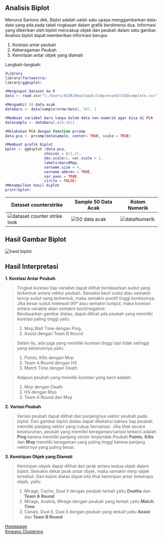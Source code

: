 ## Analisis Biplot
Menurut Sartono dkk, Biplot adalah salah satu upaya menggambarkan data-data yang ada pada tabel ringkasan dalam grafik berdimensi dua. 
Informasi yang diberikan oleh biplot mencakup objek dan peubah dalam satu gambar.
<br>Analisis biplot dapat memberikan informasi berupa: 
  1. Korelasi antar peubah
  2. Keberagaman Peubah
  3. Kemiripan antar objek yang diamati 
 <a/>
 Langkah-langkah:
 
```lua
#Library
library(factoextra)
library(ggbiplot)

#Menginput Dataset ke R
data <- read.csv("C:/Users/ACER/Downloads/Compressed/CSGOcomplete.csv") 

#Mengambil 50 data acak
databaru <- data[sample(nrow(data), 50), ]

#Membuat variabel baru tanpa kolom data non-numerik agar bisa di PCA
datasample <- databaru[,c(6:16)]

#Melakukan PCA dengan function prcomp
data.pca <- prcomp(datasample, center= TRUE, scale = TRUE)

#Membuat grafik biplot
bplot <- ggbiplot (data.pca,
                  choices = c(1,2),
                  obs.scale=1, var.scale = 1,
                  labels=baru$Map,
                  varname.size = 4,
                  varname.abbrev = TRUE,
                  var.axes = TRUE,
                  circle = FALSE)
#Menampilkan hasil biplot
print(bplot)

```
|Dataset counterstrike|Sample 50 Data Acak|Kolom Numerik|
|---|----|---|
|![dataset counter strike look](https://user-images.githubusercontent.com/87527087/180614604-ab040fbd-eb6a-472e-8dd0-048332116c2b.png)|![50 data acak](https://user-images.githubusercontent.com/87527087/180614944-a13cef7d-04ed-4bdd-9d67-ffa290157e03.png)|![dataNumerik](https://user-images.githubusercontent.com/87527087/180615073-75906f03-d56f-4ccf-9a56-c38643693632.png)|

## **Hasil Gambar Biplot**
![hasil biplot](https://user-images.githubusercontent.com/87527087/180615220-57c6f3b8-94ba-48ab-81ad-bfad24ba2175.png)

## **Hasil Interpretasi**
**1. Korelasi Antar Peubah**
>Tingkat korelasi tiap variabel dapat dilihat berdasarkan sudut yang terbentuk antara vektor
peubah. Semakin kecil sudut atau semakin lancip sudut yang terbentuk, maka semakin
positif tinggi korelasinya. Jika besar sudut melewati 90º atau semakin tumpul, maka
korelasi antara variable akan semakin kecil/negative.</br>
Berdasarkan gambar diatas, dapat dilihat ada peubah yang memiliki korelasi paling tinggi
yaitu
>1. Mvp,Wait Time dengan Ping.
>2. Assist dengan Team B Round

>Selain itu, ada juga yang memiliki korelasi tinggi tapi tidak setinggi yang sebelumnya yaitu
>1. Points, Kills dengan Mvp
>2. Team A Round dengan HS
>3. Match Time dengan Death <br/>

>Adapun peubah yang memiliki korelasi yang kecil adalah:
>1. Mvp dengan Death
>2. HS dengan Mvp
>3. Team A Round dan Mvp

**2. Variasi Peubah**
>Variasi peubah dapat dilihat dari panjangnya vektor peubah pada biplot. Dari gambar biplot diatas dapat
diketahui bahwa tiap peubah memiliki panjang vektor yang cukup bervariasi. Jika lihat
secara keseluruhan, peubah yang memiliki keragaman/variasi terkecil adalah **Ping** karena
memiliki panjang vector terpendek.Peubah **Points**, **Kills** dan **Mvp** memiliki keragaman
yang paling tinggi karena panjang vektornya yang paling besar.

**3. Kemiripan Objek yang Diamati**
>Kemiripan obyek dapat dilihat dari jarak antara kedua objek dalam biplot. Semakin dekat
jarak antar objek, maka semakin mirip objek tersebut. Dari biplot diatas dapat kita lihat
kemiripan antar beberapa objek, yaitu:
>1. Mirage, Cache, Dust II dengan peubah terkait yaitu **Deaths** dan **Team A Round**
>2. Mirage, Austria, Mirage dengan peubah yang terkait yaitu **Match Time**
>3. Canals, Dust II, Dust II dengan peubah yang terkait yaitu **Assis**t dan **Team B Round**
<a/>

[Homepage](https://github.com/WiseStar282/Clustering-Project) <br>
[Kmeans Clustering](https://github.com/WiseStar282/Clustering-Project/blob/main/K-MeansClust.md)
